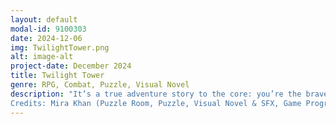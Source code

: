 ```yaml
---
layout: default
modal-id: 9100303
date: 2024-12-06
img: TwilightTower.png
alt: image-alt
project-date: December 2024
title: Twilight Tower
genre: RPG, Combat, Puzzle, Visual Novel
description: "It’s a true adventure story to the core: you’re the brave knight scaling towers to save the forlorn princess. Or wait, is it a romantic fairy tale classic where you struggle on your way to finding your knight in shining armor? Well, it’s both actually. Solve puzzles and fight brave battles as you experience what it’s like from both sides of the classic story. <a href='http://uvacs.games/games/unity/TwilightTower/twilight-tower.html'><b>Click here to explore the world of Twilight Tower!</b></a>
Credits: Mira Khan (Puzzle Room, Puzzle, Visual Novel & SFX, Game Progression), Jennifer Truong (Combat Room, Story, Character Art, Background Art), Samantha Verdi (Combat & SFX, Character Sprites and Animations, Music), Saniyah Smith (Combat)"
---
```

